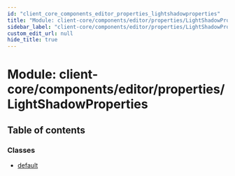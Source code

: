 ```yaml
---
id: "client_core_components_editor_properties_lightshadowproperties"
title: "Module: client-core/components/editor/properties/LightShadowProperties"
sidebar_label: "client-core/components/editor/properties/LightShadowProperties"
custom_edit_url: null
hide_title: true
---
```


# Module: client-core/components/editor/properties/LightShadowProperties

## Table of contents

### Classes

- [default](../classes/client_core_components_editor_properties_lightshadowproperties.default.md)
